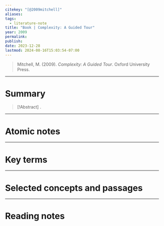 ```yaml
---
citekey: "[@2009mitchell]"
aliases: 
tags:
  - literature-note
title: "Book | Complexity: A Guided Tour"
year: 2009
permalink: 
publish: 
date: 2023-12-28
lastmod: 2024-08-16T15:03:54-07:00
---
```

> Mitchell, M. (2009). _Complexity: A Guided Tour_. Oxford University Press.

---

# Summary

> [!Abstract]
>.


---

# Atomic notes

---

# Key terms

---

# Selected concepts and passages

---

# Reading notes

